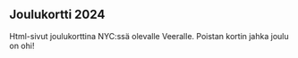 ## Joulukortti 2024

Html-sivut joulukorttina NYC:ssä olevalle Veeralle. Poistan kortin jahka joulu on ohi!

